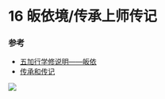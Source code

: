 # 16 皈依境/传承上师传记

### 参考

- [五加行学修说明——皈依](https://fohuifayu.com/index.php/huideng-jiangtang/chanxiuke/zen-04/8656-zen04-gy)
- [传承和传记](/refs/cczj)

![](https://hdcx.s3.ap-northeast-1.wasabisys.com/hdv/p/guiyijing_v0.jpg)